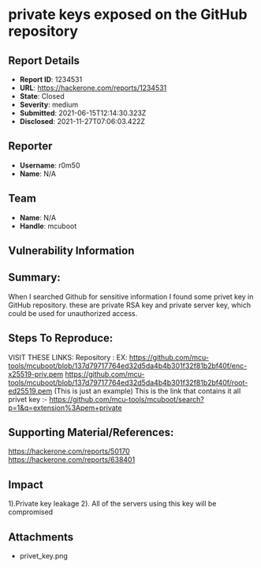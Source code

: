 # private keys exposed on the GitHub repository

## Report Details
- **Report ID**: 1234531
- **URL**: https://hackerone.com/reports/1234531
- **State**: Closed
- **Severity**: medium
- **Submitted**: 2021-06-15T12:14:30.323Z
- **Disclosed**: 2021-11-27T07:06:03.422Z

## Reporter
- **Username**: r0m50
- **Name**: N/A

## Team
- **Name**: N/A
- **Handle**: mcuboot

## Vulnerability Information
## Summary:
When I searched Github for sensitive information I found some privet key in GitHub repository.
these are private RSA key and private server key, which could be used for unauthorized access.

## Steps To Reproduce:
VISIT THESE LINKS:
Repository : 
EX:
https://github.com/mcu-tools/mcuboot/blob/137d79717764ed32d5da4b4b301f32f81b2bf40f/enc-x25519-priv.pem
https://github.com/mcu-tools/mcuboot/blob/137d79717764ed32d5da4b4b301f32f81b2bf40f/root-ed25519.pem
(This is just an example)
This is the link that contains it all privet key  :-
https://github.com/mcu-tools/mcuboot/search?p=1&q=extension%3Apem+private 

## Supporting Material/References:

https://hackerone.com/reports/50170
https://hackerone.com/reports/638401

## Impact

1).Private key leakage
2). All of the servers using this key will be compromised

## Attachments
- privet_key.png
